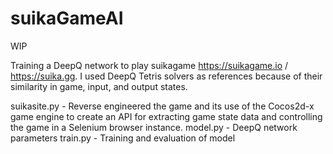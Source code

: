 # suikaGameAI
WIP

Training a DeepQ network to play suikagame https://suikagame.io / https://suika.gg. I used DeepQ Tetris solvers as references because of their similarity in game, input, and output states.

suikasite.py - Reverse engineered the game and its use of the Cocos2d-x game engine to create an API for extracting game state data and controlling the game in a Selenium browser instance.
model.py - DeepQ network parameters
train.py - Training and evaluation of model

